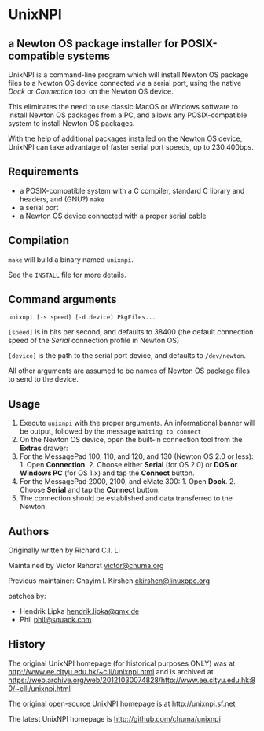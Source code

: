 # UnixNPI
## a Newton OS package installer for POSIX-compatible systems

UnixNPI is a command-line program which will install Newton OS package files to
a Newton OS device connected via a serial port, using the native *Dock* or
*Connection* tool on the Newton OS device.

This eliminates the need to use classic MacOS or Windows software to install
Newton OS packages from a PC, and allows any POSIX-compatible system to install
Newton OS packages.

With the help of additional packages installed on the Newton OS device, UnixNPI
can take advantage of faster serial port speeds, up to 230,400bps.

## Requirements

* a POSIX-compatible system with a C compiler, standard C library and headers,
and (GNU?) `make`
* a serial port
* a Newton OS device connected with a proper serial cable

## Compilation

`make` will build a binary named `unixnpi`.

See the `INSTALL` file for more details.

## Command arguments

`unixnpi [-s speed] [-d device] PkgFiles...`

`[speed]` is in bits per second, and defaults to 38400 (the default connection
speed of the *Serial* connection profile in Newton OS)

`[device]` is the path to the serial port device, and defaults to `/dev/newton`.

All other arguments are assumed to be names of Newton OS package files to send
to the device.

## Usage

1. Execute `unixnpi` with the proper arguments.  An informational banner will be
output, followed by the message `Waiting to connect`
2. On the Newton OS device, open the built-in connection tool from the **Extras** drawer:
  1. For the MessagePad 100, 110, and 120, and 130 (Newton OS 2.0 or less):
    1. Open **Connection**.
    2. Choose either **Serial** (for OS 2.0) or **DOS or Windows PC** (for OS 1.x) and tap the **Connect** button.
  2. For the MessagePad 2000, 2100, and eMate 300:
    1. Open **Dock**.
    2. Choose **Serial** and tap the **Connect** button.
3. The connection should be established and data transferred to the Newton.

## Authors

Originally written by Richard C.I. Li

Maintained by Victor Rehorst <victor@chuma.org>

Previous maintainer: Chayim I. Kirshen <ckirshen@linuxppc.org>

patches by:
* Hendrik Lipka <hendrik.lipka@gmx.de>
* Phil <phil@squack.com>

## History

The original UnixNPI homepage (for historical purposes ONLY) was at http://www.ee.cityu.edu.hk/~clli/unixnpi.html and is archived at https://web.archive.org/web/20121030074828/http://www.ee.cityu.edu.hk:80/~clli/unixnpi.html

The original open-source UnixNPI homepage is at http://unixnpi.sf.net

The latest UnixNPI homepage is http://github.com/chuma/unixnpi
